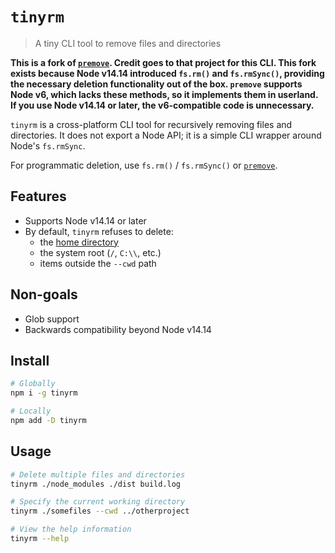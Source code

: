 # `tinyrm`

> A tiny CLI tool to remove files and directories

**This is a fork of [`premove`](https://github.com/lukeed/premove). Credit goes to that project for this CLI. This fork exists because Node v14.14 introduced `fs.rm()` and `fs.rmSync()`, providing the necessary deletion functionality out of the box. `premove` supports Node v6, which lacks these methods, so it implements them in userland. If you use Node v14.14 or later, the v6-compatible code is unnecessary.**

`tinyrm` is a cross-platform CLI tool for recursively removing files and directories. It does not export a Node API; it is a simple CLI wrapper around Node's `fs.rmSync`.

For programmatic deletion, use `fs.rm()` / `fs.rmSync()` or [`premove`](https://github.com/lukeed/premove).

## Features

- Supports Node v14.14 or later
- By default, `tinyrm` refuses to delete:
  - the [home directory](https://nodejs.org/api/os.html#os_os_homedir)
  - the system root (`/`, `C:\\`, etc.)
  - items outside the `--cwd` path

## Non-goals

- Glob support
- Backwards compatibility beyond Node v14.14

## Install

```sh
# Globally
npm i -g tinyrm

# Locally
npm add -D tinyrm
```

## Usage

```sh
# Delete multiple files and directories
tinyrm ./node_modules ./dist build.log

# Specify the current working directory
tinyrm ./somefiles --cwd ../otherproject

# View the help information
tinyrm --help
```
